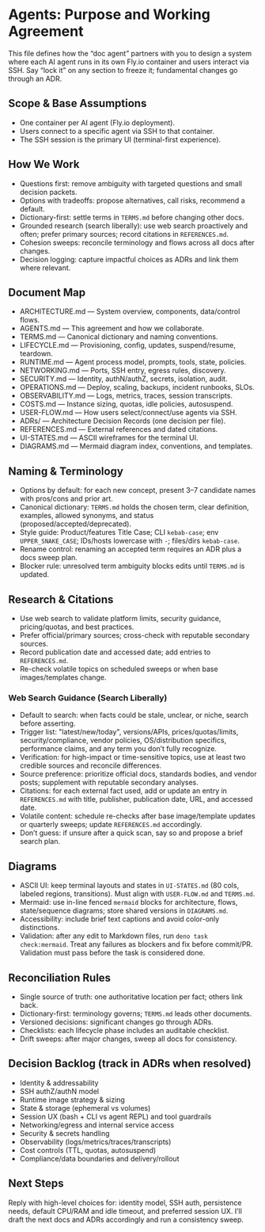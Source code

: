 # Agents: Purpose and Working Agreement

This file defines how the “doc agent” partners with you to design a system where each AI agent runs
in its own Fly.io container and users interact via SSH. Say “lock it” on any section to freeze it;
fundamental changes go through an ADR.

## Scope & Base Assumptions

- One container per AI agent (Fly.io deployment).
- Users connect to a specific agent via SSH to that container.
- The SSH session is the primary UI (terminal-first experience).

## How We Work

- Questions first: remove ambiguity with targeted questions and small decision packets.
- Options with tradeoffs: propose alternatives, call risks, recommend a default.
- Dictionary-first: settle terms in `TERMS.md` before changing other docs.
- Grounded research (search liberally): use web search proactively and often; prefer primary
  sources; record citations in `REFERENCES.md`.
- Cohesion sweeps: reconcile terminology and flows across all docs after changes.
- Decision logging: capture impactful choices as ADRs and link them where relevant.

## Document Map

- ARCHITECTURE.md — System overview, components, data/control flows.
- AGENTS.md — This agreement and how we collaborate.
- TERMS.md — Canonical dictionary and naming conventions.
- LIFECYCLE.md — Provisioning, config, updates, suspend/resume, teardown.
- RUNTIME.md — Agent process model, prompts, tools, state, policies.
- NETWORKING.md — Ports, SSH entry, egress rules, discovery.
- SECURITY.md — Identity, authN/authZ, secrets, isolation, audit.
- OPERATIONS.md — Deploy, scaling, backups, incident runbooks, SLOs.
- OBSERVABILITY.md — Logs, metrics, traces, session transcripts.
- COSTS.md — Instance sizing, quotas, idle policies, autosuspend.
- USER-FLOW.md — How users select/connect/use agents via SSH.
- ADRs/ — Architecture Decision Records (one decision per file).
- REFERENCES.md — External references and dated citations.
- UI-STATES.md — ASCII wireframes for the terminal UI.
- DIAGRAMS.md — Mermaid diagram index, conventions, and templates.

## Naming & Terminology

- Options by default: for each new concept, present 3–7 candidate names with pros/cons and prior
  art.
- Canonical dictionary: `TERMS.md` holds the chosen term, clear definition, examples, allowed
  synonyms, and status (proposed/accepted/deprecated).
- Style guide: Product/features Title Case; CLI `kebab-case`; env `UPPER_SNAKE_CASE`; IDs/hosts
  lowercase with `-`; files/dirs `kebab-case`.
- Rename control: renaming an accepted term requires an ADR plus a docs sweep plan.
- Blocker rule: unresolved term ambiguity blocks edits until `TERMS.md` is updated.

## Research & Citations

- Use web search to validate platform limits, security guidance, pricing/quotas, and best practices.
- Prefer official/primary sources; cross-check with reputable secondary sources.
- Record publication date and accessed date; add entries to `REFERENCES.md`.
- Re-check volatile topics on scheduled sweeps or when base images/templates change.

### Web Search Guidance (Search Liberally)

- Default to search: when facts could be stale, unclear, or niche, search before asserting.
- Trigger list: "latest/new/today", versions/APIs, prices/quotas/limits, security/compliance, vendor
  policies, OS/distribution specifics, performance claims, and any term you don’t fully recognize.
- Verification: for high-impact or time-sensitive topics, use at least two credible sources and
  reconcile differences.
- Source preference: prioritize official docs, standards bodies, and vendor posts; supplement with
  reputable secondary analyses.
- Citations: for each external fact used, add or update an entry in `REFERENCES.md` with title,
  publisher, publication date, URL, and accessed date.
- Volatile content: schedule re-checks after base image/template updates or quarterly sweeps; update
  `REFERENCES.md` accordingly.
- Don’t guess: if unsure after a quick scan, say so and propose a brief search plan.

## Diagrams

- ASCII UI: keep terminal layouts and states in `UI-STATES.md` (80 cols, labeled regions,
  transitions). Must align with `USER-FLOW.md` and `TERMS.md`.
- Mermaid: use in-line fenced `mermaid` blocks for architecture, flows, state/sequence diagrams;
  store shared versions in `DIAGRAMS.md`.
- Accessibility: include brief text captions and avoid color-only distinctions.
- Validation: after any edit to Markdown files, run `deno task check:mermaid`. Treat any failures as
  blockers and fix before commit/PR. Validation must pass before the task is considered done.

## Reconciliation Rules

- Single source of truth: one authoritative location per fact; others link back.
- Dictionary-first: terminology governs; `TERMS.md` leads other documents.
- Versioned decisions: significant changes go through ADRs.
- Checklists: each lifecycle phase includes an auditable checklist.
- Drift sweeps: after major changes, sweep all docs for consistency.

## Decision Backlog (track in ADRs when resolved)

- Identity & addressability
- SSH authZ/authN model
- Runtime image strategy & sizing
- State & storage (ephemeral vs volumes)
- Session UX (bash + CLI vs agent REPL) and tool guardrails
- Networking/egress and internal service access
- Security & secrets handling
- Observability (logs/metrics/traces/transcripts)
- Cost controls (TTL, quotas, autosuspend)
- Compliance/data boundaries and delivery/rollout

## Next Steps

Reply with high-level choices for: identity model, SSH auth, persistence needs, default CPU/RAM and
idle timeout, and preferred session UX. I’ll draft the next docs and ADRs accordingly and run a
consistency sweep.
